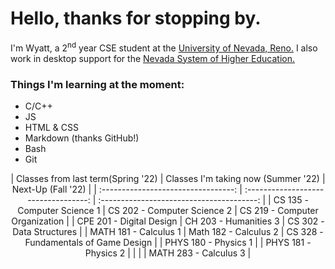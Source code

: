 # Hello, thanks for stopping by.
I'm Wyatt, a 2<sup>nd</sup> year CSE student at the [University of Nevada, Reno.](https://www.unr.edu/cse "UNR CSE") I also work in desktop support for the [Nevada System of Higher Education.](https://scs.nevada.edu/ "NSHE SCS")

### Things I'm learning at the moment:
- C/C++
- JS
- HTML & CSS
- Markdown (thanks GitHub!)
- Bash
- Git

<div align="center">
| Classes from last term(Spring '22)  | Classes I'm taking now (Summer '22)  | Next-Up (Fall '22)                        |
| :---------------------------------: | :----------------------------------: | :---------------------------------------: |
| CS 135 - Computer Science 1         | CS 202 - Computer Science 2          | CS 219 - Computer Organization            |
| CPE 201 - Digital Design            | CH 203 - Humanities 3                | CS 302 - Data Structures                  |
| MATH 181 - Calculus 1               | Math 182 - Calculus 2                | CS 328 - Fundamentals of Game Design      |
| PHYS 180 - Physics 1                |                                      | PHYS 181 - Physics 2                      |
|                                     |                                      | MATH 283 - Calculus 3                     |
</div>
